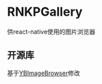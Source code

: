 # RNKPGallery
供react-native使用的图片浏览器

## 开源库  

基于[YBImageBrowser](https://github.com/indulgeIn/YBImageBrowser)修改
